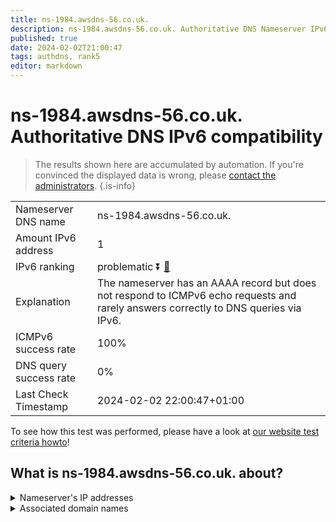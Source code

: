 ```yaml
---
title: ns-1984.awsdns-56.co.uk.
description: ns-1984.awsdns-56.co.uk. Authoritative DNS Nameserver IPv6 compatibility
published: true
date: 2024-02-02T21:00:47
tags: authdns, rank5
editor: markdown
---
```


# ns-1984.awsdns-56.co.uk. Authoritative DNS IPv6 compatibility

> The results shown here are accumulated by automation. If you're convinced the displayed data is wrong, please [contact the administrators](/howto/chat). 
{.is-info}




|   |   |
| - | - |
| Nameserver DNS name | ns-1984.awsdns-56.co.uk.
| Amount IPv6 address | 1
| IPv6 ranking | problematic :arrow_double_down: [🔗](/howto/ranking) |
| Explanation | The nameserver has an AAAA record but does not respond to ICMPv6 echo requests and rarely answers correctly to DNS queries via IPv6. |
| ICMPv6 success rate | 100%|
| DNS query success rate | 0% |
| Last Check Timestamp | 2024-02-02 22:00:47+01:00 |

To see how this test was performed, please have a look at [our website test criteria howto](/howto/testcriteria/authdns)!


## What is ns-1984.awsdns-56.co.uk. about?




<details>
<summary>Nameserver's IP addresses</summary>

2600:9000:5307:c000::1

</details>



<details>
<summary>Associated domain names</summary>

www.netflix.com

</details>
